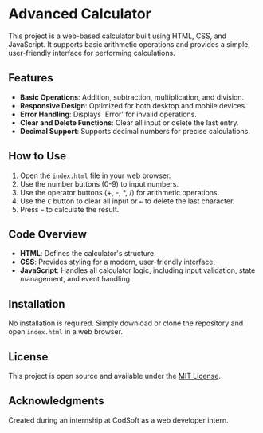 # Advanced Calculator

This project is a web-based calculator built using HTML, CSS, and JavaScript. It supports basic arithmetic operations and provides a simple, user-friendly interface for performing calculations.

## Features

- **Basic Operations**: Addition, subtraction, multiplication, and division.
- **Responsive Design**: Optimized for both desktop and mobile devices.
- **Error Handling**: Displays 'Error' for invalid operations.
- **Clear and Delete Functions**: Clear all input or delete the last entry.
- **Decimal Support**: Supports decimal numbers for precise calculations.

## How to Use

1. Open the `index.html` file in your web browser.
2. Use the number buttons (0-9) to input numbers.
3. Use the operator buttons (+, -, *, /) for arithmetic operations.
4. Use the `C` button to clear all input or `←` to delete the last character.
5. Press `=` to calculate the result.

## Code Overview

- **HTML**: Defines the calculator's structure.
- **CSS**: Provides styling for a modern, user-friendly interface.
- **JavaScript**: Handles all calculator logic, including input validation, state management, and event handling.

## Installation

No installation is required. Simply download or clone the repository and open `index.html` in a web browser.

## License

This project is open source and available under the [MIT License](LICENSE).

## Acknowledgments

Created during an internship at CodSoft as a web developer intern.